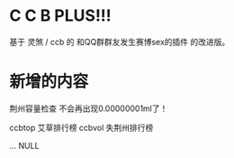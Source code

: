 # C C B PLUS!!!

基于 灵煞 / ccb 的 和QQ群群友发生赛博sex的插件 的改进版。

# 新增的内容

荆州容量检查 不会再出现0.00000001ml了！

ccbtop 艾草排行榜
ccbvol 失荆州排行榜

...
NULL